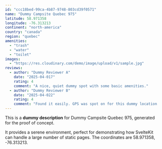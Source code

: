 ```yaml
---
id: "ccc18bed-99ca-4b87-9748-803cd39f0571"
name: "Dummy Campsite Quebec 975"
latitude: 58.971358
longitude: -76.313213
continent: "north-america"
country: "canada"
region: "quebec"
amenities:
  - "trash"
  - "water"
  - "toilet"
images:
  - "https://res.cloudinary.com/demo/image/upload/v1/sample.jpg"
reviews:
  - author: "Dummy Reviewer A"
    date: "2025-04-017"
    rating: 4
    comment: "A nice, quiet dummy spot with some basic amenities."
  - author: "Dummy Reviewer B"
    date: "2025-04-022"
    rating: 4
    comment: "Found it easily. GPS was spot on for this dummy location."
---
```


This is a **dummy description** for Dummy Campsite Quebec 975, generated for the proof of concept.

It provides a serene environment, perfect for demonstrating how SvelteKit can handle a large number of static pages. The coordinates are 58.971358, -76.313213.
